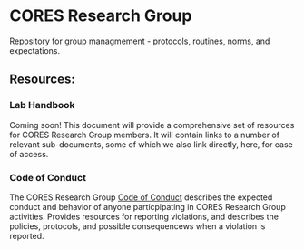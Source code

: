 # CORES Research Group

Repository for group managmement - protocols, routines, norms, and expectations.

## Resources:
### Lab Handbook 
Coming soon! This document will provide a comprehensive set of resources for CORES Research Group members.  It will contain links to a number of relevant sub-documents, some of which we also link directly, here, for ease of access.

### Code of Conduct
The CORES Research Group [Code of Conduct](https://coresresearch.github.io/coresresearch/CODE_OF_CONDUCT.html) describes the expected conduct and behavior of anyone particpipating in CORES Research Group activities.  Provides resources for reporting violations, and describes the policies, protocols, and possible consequencews when a violation is reported.

